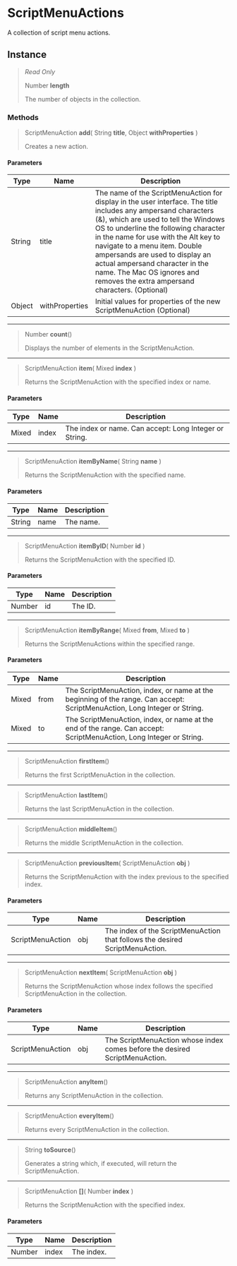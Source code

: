 # ScriptMenuActions
A collection of script menu actions.

## Instance
> *Read Only* 
> 
> Number **length** 
>
> The number of objects in the collection.

### Methods
> ScriptMenuAction **add**( String **title**, Object **withProperties** )
> 
> Creates a new action.
#### Parameters
| Type | Name | Description |
|---|---|---|
| String | title | The name of the ScriptMenuAction for display in the user interface. The title includes any ampersand characters (&), which are used to tell the Windows OS to underline the following character in the name for use with the Alt key to navigate to a menu item. Double ampersands are used to display an actual ampersand character in the name. The Mac OS ignores and removes the extra ampersand characters. (Optional) |
| Object | withProperties | Initial values for properties of the new ScriptMenuAction (Optional) |

*** 
> Number **count**()
> 
> Displays the number of elements in the ScriptMenuAction.
*** 
> ScriptMenuAction **item**( Mixed **index** )
> 
> Returns the ScriptMenuAction with the specified index or name.
#### Parameters
| Type | Name | Description |
|---|---|---|
| Mixed | index | The index or name. Can accept: Long Integer or String. |

*** 
> ScriptMenuAction **itemByName**( String **name** )
> 
> Returns the ScriptMenuAction with the specified name.
#### Parameters
| Type | Name | Description |
|---|---|---|
| String | name | The name. |

*** 
> ScriptMenuAction **itemByID**( Number **id** )
> 
> Returns the ScriptMenuAction with the specified ID.
#### Parameters
| Type | Name | Description |
|---|---|---|
| Number | id | The ID. |

*** 
> ScriptMenuAction **itemByRange**( Mixed **from**, Mixed **to** )
> 
> Returns the ScriptMenuActions within the specified range.
#### Parameters
| Type | Name | Description |
|---|---|---|
| Mixed | from | The ScriptMenuAction, index, or name at the beginning of the range. Can accept: ScriptMenuAction, Long Integer or String. |
| Mixed | to | The ScriptMenuAction, index, or name at the end of the range. Can accept: ScriptMenuAction, Long Integer or String. |

*** 
> ScriptMenuAction **firstItem**()
> 
> Returns the first ScriptMenuAction in the collection.
*** 
> ScriptMenuAction **lastItem**()
> 
> Returns the last ScriptMenuAction in the collection.
*** 
> ScriptMenuAction **middleItem**()
> 
> Returns the middle ScriptMenuAction in the collection.
*** 
> ScriptMenuAction **previousItem**( ScriptMenuAction **obj** )
> 
> Returns the ScriptMenuAction with the index previous to the specified index.
#### Parameters
| Type | Name | Description |
|---|---|---|
| ScriptMenuAction | obj | The index of the ScriptMenuAction that follows the desired ScriptMenuAction. |

*** 
> ScriptMenuAction **nextItem**( ScriptMenuAction **obj** )
> 
> Returns the ScriptMenuAction whose index follows the specified ScriptMenuAction in the collection.
#### Parameters
| Type | Name | Description |
|---|---|---|
| ScriptMenuAction | obj | The ScriptMenuAction whose index comes before the desired ScriptMenuAction. |

*** 
> ScriptMenuAction **anyItem**()
> 
> Returns any ScriptMenuAction in the collection.
*** 
> ScriptMenuAction **everyItem**()
> 
> Returns every ScriptMenuAction in the collection.
*** 
> String **toSource**()
> 
> Generates a string which, if executed, will return the ScriptMenuAction.
*** 
> ScriptMenuAction **[]**( Number **index** )
> 
> Returns the ScriptMenuAction with the specified index.
#### Parameters
| Type | Name | Description |
|---|---|---|
| Number | index | The index. |


